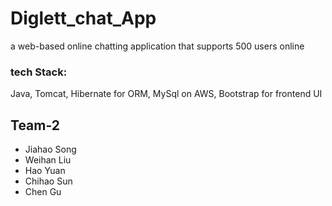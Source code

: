 # Diglett_chat_App
a web-based online chatting application that supports 500 users online

### tech Stack:
Java, Tomcat, Hibernate for ORM, MySql on AWS, Bootstrap for frontend UI 

## Team-2
- Jiahao Song
- Weihan Liu
- Hao Yuan
- Chihao Sun
- Chen Gu
